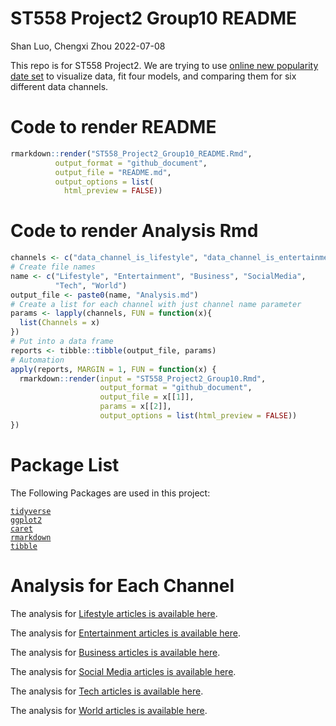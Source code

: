 ST558 Project2 Group10 README
================
Shan Luo, Chengxi Zhou
2022-07-08

This repo is for ST558 Project2. We are trying to use [online new
popularity date
set](https://archive.ics.uci.edu/ml/datasets/Online+News+Popularity) to
visualize data, fit four models, and comparing them for six different
data channels.

# Code to render README

``` r
rmarkdown::render("ST558_Project2_Group10_README.Rmd", 
          output_format = "github_document",
          output_file = "README.md",
          output_options = list(
            html_preview = FALSE))
```

# Code to render Analysis Rmd

``` r
channels <- c("data_channel_is_lifestyle", "data_channel_is_entertainment", "data_channel_is_bus", "data_channel_is_socmed", "data_channel_is_tech", "data_channel_is_world")
# Create file names
name <- c("Lifestyle", "Entertainment", "Business", "SocialMedia",
          "Tech", "World")
output_file <- paste0(name, "Analysis.md")
# Create a list for each channel with just channel name parameter
params <- lapply(channels, FUN = function(x){
  list(Channels = x)
})
# Put into a data frame
reports <- tibble::tibble(output_file, params)
# Automation
apply(reports, MARGIN = 1, FUN = function(x) {
  rmarkdown::render(input = "ST558_Project2_Group10.Rmd", 
                    output_format = "github_document", 
                    output_file = x[[1]], 
                    params = x[[2]], 
                    output_options = list(html_preview = FALSE)) 
})
```

# Package List

The Following Packages are used in this project:

[`tidyverse`](https://www.tidyverse.org)  
[`ggplot2`](https://ggplot2.tidyverse.org)  
[`caret`](https://topepo.github.io/caret/)  
[`rmarkdown`](https://cran.r-project.org/web/packages/rmarkdown/index.html)  
[`tibble`](https://cran.r-project.org/web/packages/tibble/index.html)

# Analysis for Each Channel

The analysis for [Lifestyle articles is available
here](LifestyleAnalysis.md).

The analysis for [Entertainment articles is available
here](EntertainmentAnalysis.md).

The analysis for [Business articles is available
here](BusinessAnalysis.md).

The analysis for [Social Media articles is available
here](SocialMediaAnalysis.md).

The analysis for [Tech articles is available here](TechAnalysis.md).

The analysis for [World articles is available here](WorldAnalysis.md).

